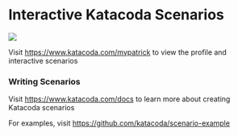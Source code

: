 # Interactive Katacoda Scenarios

[![](http://shields.katacoda.com/katacoda/mvpatrick/count.svg)](https://www.katacoda.com/mvpatrick "Get your profile on Katacoda.com")

Visit https://www.katacoda.com/mvpatrick to view the profile and interactive scenarios

### Writing Scenarios
Visit https://www.katacoda.com/docs to learn more about creating Katacoda scenarios

For examples, visit https://github.com/katacoda/scenario-example
